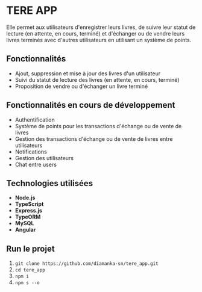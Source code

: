 # TERE APP

Elle permet aux utilisateurs d'enregistrer leurs livres, de suivre leur statut de lecture (en attente, en cours, terminé) et d'échanger ou de vendre leurs livres terminés avec d'autres utilisateurs en utilisant un système de points.

## Fonctionnalités

- Ajout, suppression et mise à jour des livres d'un utilisateur
- Suivi du statut de lecture des livres (en attente, en cours, terminé)
- Proposition de vendre ou d'échanger un livre terminé

## Fonctionnalités en cours de développement

- Authentification
- Système de points pour les transactions d'échange ou de vente de livres
- Gestion des transactions d'échange ou de vente de livres entre utilisateurs
- Notifications
- Gestion des utilisateurs
- Chat entre users

## Technologies utilisées

- **Node.js**
- **TypeScript**
- **Express.js**
- **TypeORM**
- **MySQL**
- **Angular**

## Run le projet

1. `git clone https://github.com/diamanka-sn/tere_app.git`
2. `cd tere_app`
3. `npm i`
4. `npm s --o`
